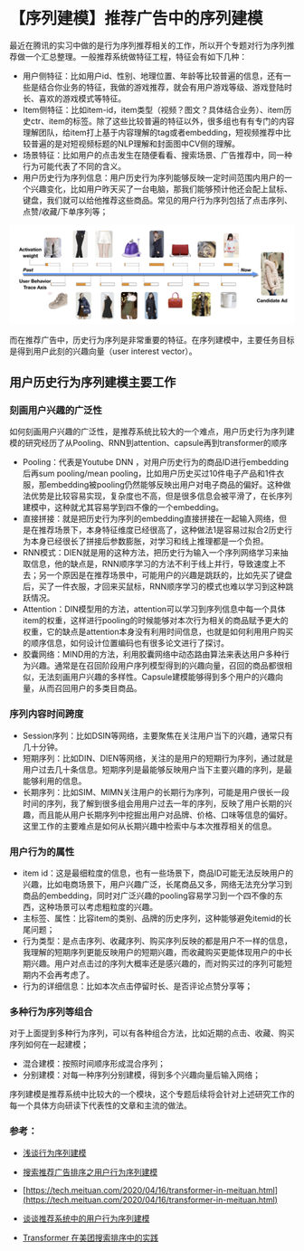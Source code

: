 # 【序列建模】推荐广告中的序列建模

最近在腾讯的实习中做的是行为序列推荐相关的工作，所以开个专题对行为序列推荐做一个汇总整理。一般推荐系统做特征工程，特征会有如下几种：

- 用户侧特征：比如用户id、性别、地理位置、年龄等比较普遍的信息，还有一些是结合你业务的特征，我做的游戏推荐，就会有用户游戏等级、游戏登陆时长、喜欢的游戏模式等特征。
- Item侧特征：比如item-id，item类型（视频？图文？具体结合业务）、item历史ctr、item的标签。除了这些比较普遍的特征以外，很多组也有有专门的内容理解团队，给item打上基于内容理解的tag或者embedding，短视频推荐中比较普遍的是对短视频标题的NLP理解和封面图中CV侧的理解。
- 场景特征：比如用户的点击发生在随便看看、搜索场景、广告推荐中，同一种行为可能代表了不同的含义。
- 用户历史行为序列信息：用户历史行为序列能够反映一定时间范围内用户的一个兴趣变化，比如用户昨天买了一台电脑，那我们能够预计他还会配上鼠标、键盘，我们就可以给他推荐这些商品。常见的用户行为序列包括了点击序列、点赞/收藏/下单序列等；

![image-20220428152125283](./../imges/image-20220428152125283.png)

而在推荐广告中，历史行为序列是非常重要的特征。在序列建模中，主要任务目标是得到用户此刻的兴趣向量（user interest vector）。

## 用户历史行为序列建模主要工作

### 刻画用户兴趣的广泛性

如何刻画用户兴趣的广泛性，是推荐系统比较大的一个难点，用户历史行为序列建模的研究经历了从Pooling、RNN到attention、capsule再到transformer的顺序

- Pooling：代表是Youtube DNN ，对用户历史行为的商品ID进行embedding后再sum pooling/mean pooling，比如用户历史买过10件电子产品和1件衣服，那embedding被pooling仍然能够反映出用户对电子商品的偏好。这种做法优势是比较容易实现，复杂度也不高，但是很多信息会被平滑了，在长序列建模中，这种就尤其容易学到四不像的一个embedding。
- 直接拼接：就是把历史行为序列的embedding直接拼接在一起输入网络，但是在推荐场景下，本身特征维度已经很高了，这种做法1是容易过拟合2历史行为本身已经很长了拼接后参数膨胀，对学习和线上推理都是一个负担。
- RNN模式：DIEN就是用的这种方法，把历史行为输入一个序列网络学习来抽取信息，他的缺点是，RNN顺序学习的方法不利于线上并行，导致速度上不去；另一个原因是在推荐场景中，可能用户的兴趣是跳跃的，比如先买了键盘后，买了一件衣服，才回来买鼠标，RNN顺序学习的模式也难以学习到这种跳跃情况。
- Attention：DIN模型用的方法，attention可以学习到序列信息中每一个具体item的权重，这样进行pooling的时候能够对本次行为相关的商品赋予更大的权重，它的缺点是attention本身没有利用时间信息，也就是如何利用用户购买的顺序信息，如何设计位置编码也有很多论文进行了探讨。
- 胶囊网络：MIND用的方法，利用胶囊网络中动态路由算法来表达用户多种行为兴趣。通常是在召回阶段用户序列模型得到的兴趣向量，召回的商品都很相似，无法刻画用户兴趣的多样性。Capsule建模能够得到多个用户的兴趣向量，从而召回用户的多类目商品。

### 序列内容时间跨度

- Session序列：比如DSIN等网络，主要聚焦在关注用户当下的兴趣，通常只有几十分钟。
- 短期序列：比如DIN、DIEN等网络，关注的是用户的短期行为序列，通过就是用户过去几十条信息。短期序列是最能够反映用户当下主要兴趣的序列，是最能够利用的信息。
- 长期序列：比如SIM、MIMN关注用户的长期行为序列，可能是用户很长一段时间的序列，我了解到很多组会用用户过去一年的序列，反映了用户长期的兴趣，而且能从用户长期序列中挖掘出用户对品牌、价格、口味等信息的偏好。这里工作的主要难点是如何从长期兴趣中检索中与本次推荐相关的信息。

### 用户行为的属性

- item id：这是最细粒度的信息，也有一些场景下，商品ID可能无法反映用户的兴趣，比如电商场景下，用户兴趣广泛，长尾商品又多，网络无法充分学习到商品的embedding，同时对广泛兴趣的pooling容易学习到一个四不像的东西，这种场景可以考虑粗粒度的兴趣。
- 主标签、属性：比容item的类别、品牌的历史序列，这种能够避免itemid的长尾问题；
- 行为类型：是点击序列、收藏序列、购买序列反映的都是用户不一样的信息，我理解的短期序列更能反映用户的短期兴趣，而收藏购买更能体现用户的中长期兴趣。用户对点击过的序列大概率还是感兴趣的，而对购买过的序列可能短期内不会再考虑了。
- 行为的详细信息：比如本次点击停留时长、是否评论点赞分享等；

### 多种行为序列等组合

对于上面提到多种行为序列，可以有各种组合方法，比如近期的点击、收藏、购买序列如何在一起建模；

- 混合建模：按照时间顺序形成混合序列；
- 分别建模：对每一种序列分别建模，得到多个兴趣向量后输入网络；

序列建模是推荐系统中比较大的一个模块，这个专题后续将会针对上述研究工作的每一个具体方向研读下代表性的文章和主流的做法。

### 参考：

- [浅谈行为序列建模](https://zhuanlan.zhihu.com/p/420995638)

- [搜索推荐广告排序之用户行为序列建模](https://mp.weixin.qq.com/s/v2hZxQhXQjIrTFlrtN6w6w)

- [https://tech.meituan.com/2020/04/16/transformer-in-meituan.html](https://tech.meituan.com/2020/04/16/transformer-in-meituan.html)

- [谈谈推荐系统中的用户行为序列建模](https://zhuanlan.zhihu.com/p/138136777)

- [Transformer 在美团搜索排序中的实践](https://tech.meituan.com/2020/04/16/transformer-in-meituan.html)
